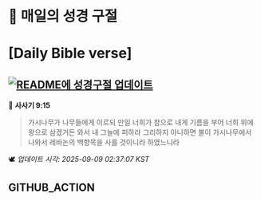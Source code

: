 # 🙏 매일의 성경 구절
# [Daily Bible verse]
## [![README에 성경구절 업데이트](https://github.com/DONGSUKA/first_test/actions/workflows/update-readme-bible.yml/badge.svg)](https://github.com/DONGSUKA/first_test/actions/workflows/update-readme-bible.yml)
<!-- START_BIBLE_VERSE -->
📖 **사사기 9:15**
> 가시나무가 나무들에게 이르되 만일 너희가 참으로 내게 기름을 부어 너희 위에 왕으로 삼겠거든 와서 내 그늘에 피하라 그리하지 아니하면 불이 가시나무에서 나와서 레바논의 백향목을 사를 것이니라 하였느니라

🕊️ _업데이트 시각: 2025-09-09 02:37:07 KST_
  <!-- END_BIBLE_VERSE -->
## GITHUB_ACTION
